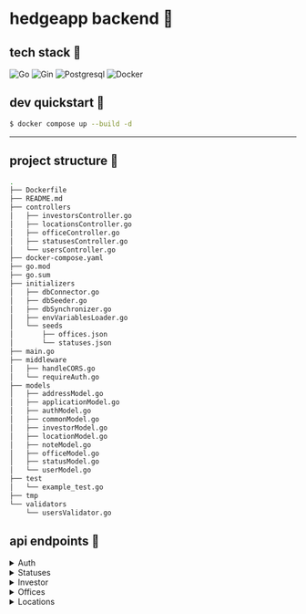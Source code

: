 # hedgeapp backend :hedgehog:

## tech stack :wrench:

![Go](https://img.shields.io/badge/go-%23000000.svg?style=for-the-badge&logo=go&logoColor=white)
![Gin](https://img.shields.io/badge/gin-%23000000.svg?style=for-the-badge&logo=gin&logoColor=white)
![Postgresql](https://img.shields.io/badge/postgresql-%23000000.svg?style=for-the-badge&logo=postgresql&logoColor=white)
![Docker](https://img.shields.io/badge/docker-%23000000.svg?style=for-the-badge&logo=docker&logoColor=white)

## dev quickstart :construction:

```bash
$ docker compose up --build -d
```

---

## project structure :deciduous_tree:

```bash
.
├── Dockerfile
├── README.md
├── controllers
│   ├── investorsController.go
│   ├── locationsController.go
│   ├── officeController.go
│   ├── statusesController.go
│   └── usersController.go
├── docker-compose.yaml
├── go.mod
├── go.sum
├── initializers
│   ├── dbConnector.go
│   ├── dbSeeder.go
│   ├── dbSynchronizer.go
│   ├── envVariablesLoader.go
│   └── seeds
│       ├── offices.json
│       └── statuses.json
├── main.go
├── middleware
│   ├── handleCORS.go
│   └── requireAuth.go
├── models
│   ├── addressModel.go
│   ├── applicationModel.go
│   ├── authModel.go
│   ├── commonModel.go
│   ├── investorModel.go
│   ├── locationModel.go
│   ├── noteModel.go
│   ├── officeModel.go
│   ├── statusModel.go
│   └── userModel.go
├── test
│   └── example_test.go
├── tmp
└── validators
    └── usersValidator.go
```

## api endpoints :book:

<details>
  <summary>Auth</summary>

#### register

```http
POST /register
```

```js
{
  email: string,
  password: string
}
```

#### login

```http
POST /login
```

```js
{
  email: string,
  password: string
}
```

#### validate

```http
GET /validate
```

#### delete user

```http
DELETE /users
```

</details>

<details>
  <summary>Statuses</summary>

#### get statuses

```http
GET /statuses
```

#### create status

```http
POST /statuses
```

```js
{
  name: string;
}
```

#### update status

```http
PUT /statuses/:id
```

```js
{
  name: string;
}
```

#### delete status

```http
DELETE /statuses/:id
```

</details>

<details>
  <summary>Investor</summary>

#### get investors

```http
GET /investors
```

#### get single investor

```http
GET /investors/:id
```

#### create investor

```http
POST /investors
```

```js
{
  name: string,
  contactPerson: string,
  phone: string,
  email: string,
  nip: string,
  regon: string,
  address: {
    city: string,
    street: string,
    number: string,
    zipCode: string
  }
}
```

#### update investor

```http
PUT /investors/:id
```

```js
{
  name: string,
  contactPerson: string,
  phone: string,
  email: string,
  nip: string,
  regon: string,
  address: {
    city: string,
    street: string,
    number: string,
    zipCode: string
  }
}
```

#### delete investor

```http
DELETE /investors/:id
```

</details>

<details>
  <summary>Offices</summary>

#### get offices

```http
GET /offices
```

#### get single office

```http
GET /offices/:id
```

#### create office

```http
POST /offices
```

```js
{
  name: string,
    address: {
    city: string,
    street: string,
    number: string,
    zipCode: string
  }
}
```

#### update office

```http
PUT /offices/:id
```

```js
{
  name: string,
  address: {
    city: string,
    street: string,
    number: string,
    zipCode: string
  }
}
```

#### delete office

```http
DELETE /offices/:id
```

</details>

<details>
  <summary>Locations</summary>

#### get locations

```http
GET /locations
```

#### get single location

```http
GET /locations/:id
```

#### create location

```http
POST /locations
```

```js
{
  name: string,
  issueDate: string, // ISO 8601
  inspectionDate: string, // ISO 8601
  deforestationDate: string, // ISO 8601
  plantingDate: string, // ISO 8601
  deforestationDone: boolean,
  plantingDone: boolean,
  address: {
    city: string,
    street: string,
    number: string,
    zipCode: string
  },
  statusId: int,
  investorId: int,
}
```

#### update location

```http
PUT /locations/:id
```

```js
{
  name: string,
  issueDate: string, // ISO 8601
  inspectionDate: string, // ISO 8601
  deforestationDate: string, // ISO 8601
  plantingDate: string, // ISO 8601
  deforestationDone: boolean,
  plantingDone: boolean,
  address: {
    city: string,
    street: string,
    number: string,
    zipCode: string
  },
  statusId: int,
  investorId: int,
}
```

#### delete location

```http
DELETE /locations/:id
```

</details>
